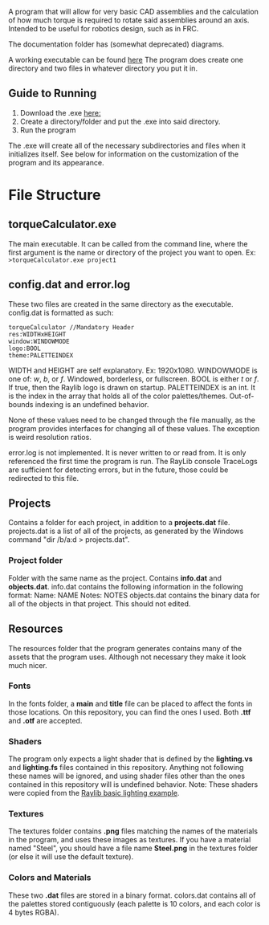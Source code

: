 A program that will allow for very basic CAD assemblies and the calculation of how much torque is required to rotate said assemblies around an axis.
Intended to be useful for robotics design, such as in FRC.

The documentation folder has (somewhat deprecated) diagrams.

A working executable can be found [here](https://github.com/adolan527/torqueCalculator/blob/main/cmake-build-debug/torqueCalculator.exe)
The program does create one directory and two files in whatever directory you put it in.


## Guide to Running
1. Download the .exe [here:](https://github.com/adolan527/torqueCalculator/blob/main/cmake-build-debug/torqueCalculator.exe)
2. Create a directory/folder and put the .exe into said directory.
3. Run the program

The .exe will create all of the necessary subdirectories and files when it initializes itself.
See below for information on the customization of the program and its appearance.

# File Structure
## torqueCalculator.exe
The main executable. It can be called from the command line, where the first argument is the name or directory of the project you want to open.
Ex: `>torqueCalculator.exe project1`

## config.dat and error.log
These two files are created in the same directory as the executable. config.dat is formatted as such:
```
torqueCalculator //Mandatory Header
res:WIDTHxHEIGHT 
window:WINDOWMODE
logo:BOOL
theme:PALETTEINDEX
```
WIDTH and HEIGHT are self explanatory. Ex: 1920x1080.
WINDOWMODE is one of: *w*, *b*, or *f*. Windowed, borderless, or fullscreen.
BOOL is either *t* or *f*. If true, then the Raylib logo is drawn on startup.
PALETTEINDEX is an int. It is the index in the array that holds all of the color palettes/themes. Out-of-bounds indexing is an undefined behavior.

None of these values need to be changed through the file manually, as the program provides interfaces for changing all of these values. The exception is weird resolution ratios.

error.log is not implemented. It is never written to or read from. It is only referenced the first time the program is run. 
The RayLib console TraceLogs are sufficient for detecting errors, but in the future, those could be redirected to this file.

## Projects
Contains a folder for each project, in addition to a **projects.dat** file.
projects.dat is a list of all of the projects, as generated by the Windows command "dir /b/a:d > projects.dat". 

### Project folder
Folder with the same name as the project. Contains **info.dat** and **objects.dat**. info.dat contains the following information in the following format:
Name: NAME
Notes: NOTES
objects.dat contains the binary data for all of the objects in that project. This should not edited.

## Resources
The resources folder that the program generates contains many of the assets that the program uses. Although not necessary they make it look much nicer.

### Fonts
In the fonts folder, a **main** and **title** file can be placed to affect the fonts in those locations. On this repository, you can find the ones I used.
Both **.ttf** and **.otf** are accepted.

### Shaders
The program only expects a light shader that is defined by the **lighting.vs** and **lighting.fs** files contained in this repository. Anything not following these names
will be ignored, and using shader files other than the ones contained in this repository will is undefined behavior.
Note: These shaders were copied from the [Raylib basic lighting example](https://github.com/raysan5/raylib/blob/master/examples/shaders/shaders_basic_lighting.c).

### Textures
The textures folder contains **.png** files matching the names of the materials in the program, and uses these images as textures.
If you have a material named "Steel", you should have a file name **Steel.png** in the textures folder (or else it will use the default texture).

### Colors and Materials
These two **.dat** files are stored in a binary format. colors.dat contains all of the palettes stored contiguously (each palette is 10 colors, and each color is 4 bytes RGBA).

   

